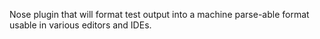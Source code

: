 Nose plugin that will format test output into a machine parse-able format usable in various editors and IDEs.